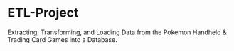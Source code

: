 # ETL-Project
Extracting, Transforming, and Loading Data from the Pokemon Handheld &amp; Trading Card Games into a Database.

